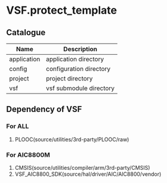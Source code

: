 # VSF.protect_template

## Catalogue
| Name               | Description                                               |
| ------------------ | --------------------------------------------------------- |
| application        | application directory                                     |
| config             | configuration directory                                   |
| project            | project directory                                         |
| vsf                | vsf submodule directory                                   |

## Dependency of VSF
### For ALL
1. PLOOC(source/utilities/3rd-party/PLOOC/raw)

### For AIC8800M
1. CMSIS(source/utilities/compiler/arm/3rd-party/CMSIS)
2. VSF_AIC8800_SDK(source/hal/driver/AIC/AIC8800/vendor)